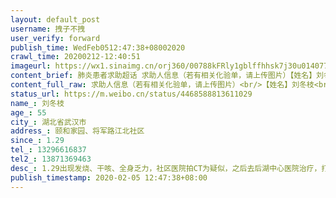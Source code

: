```yaml
---
layout: default_post
username: 拽子不拽
user_verify: forward
publish_time: WedFeb0512:47:38+08002020
crawl_time: 20200212-12:40:51
imageurl: https://wx1.sinaimg.cn/orj360/00788kFRly1gblffhhsk7j30u0140779.jpg,https://wx2.sinaimg.cn/orj360/00788kFRly1gblffhyscgj30u0140444.jpg,https://wx4.sinaimg.cn/orj360/00788kFRly1gblffh1y7aj30u0140n18.jpg,https://wx3.sinaimg.cn/orj360/00788kFRly1gblffihuitj30u0140gox.jpg
content_brief: 肺炎患者求助超话 求助人信息（若有相关化验单，请上传图片）【姓名】刘冬枝【年龄】55【所在城市】湖北省武汉市【所在小区、社区】颐和家园、将军路江北社区【患病时间】1.29【联系方式】13296616837【其他紧急联系人】13871369463【病情描述】1.29出现发烧、干咳、全身乏力，社区医院拍C ...全文
content_full_raw: 求助人信息（若有相关化验单，请上传图片）<br/>【姓名】刘冬枝<br/>【年龄】55<br/>【所在城市】湖北省武汉市<br/>【所在小区、社区】颐和家园、将军路江北社区<br/>【患病时间】1.29<br/>【联系方式】13296616837<br/>【其他紧急联系人】13871369463<br/>【病情描述】1.29出现发烧、干咳、全身乏力，社区医院拍CT为疑似，之后去后湖中心医院治疗，打了5天的针，2.3复查，做核酸检测结果为阳性，目前在家隔离，医院回复没有床位要求找社区，社区回复要等床位，但目前病人情况愈加不好，呼吸困难，乏力，身体和精神状况每况愈下！恳请让病人得到一张床位
status_url: https://m.weibo.cn/status/4468588813611029
name_: 刘冬枝
age_: 55
city_: 湖北省武汉市
address_: 颐和家园、将军路江北社区
since_: 1.29
tel_: 13296616837
tel2_: 13871369463
desc_: 1.29出现发烧、干咳、全身乏力，社区医院拍CT为疑似，之后去后湖中心医院治疗，打了5天的针，2.3复查，做核酸检测结果为阳性，目前在家隔离，医院回复没有床位要求找社区，社区回复要等床位，但目前病人情况愈加不好，呼吸困难，乏力，身体和精神状况每况愈下！恳请让病人得到一张床位
publish_timestamp: 2020-02-05 12:47:38+08:00
---
```

